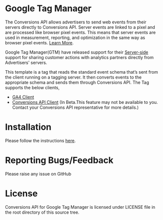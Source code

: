 # Google Tag Manager

The Conversions API allows advertisers to send web events from their servers directly to Conversions API. Server events are linked to a pixel and are processed like browser pixel events. This means that server events are used in measurement, reporting, and optimization in the same way as browser pixel events. [Learn More](https://developers.facebook.com/docs/marketing-api/conversions-api).

Google Tag Manager(GTM) have released support for their [Server-side](https://developers.google.com/tag-manager/serverside/) support for sharing customer actions with analytics partners directly from Advertisers' servers.

This template is a tag that reads the standard event schema that’s sent from the client running on a tagging server. It then converts events to the appropriate schema and sends them through Conversions API. The Tag supports the below clients,

* [GA4 Client](https://developers.google.com/tag-manager/serverside/send-data#server-side_client_configuration)
* [Conversions API Client](https://github.com/facebookincubator/ConversionsAPI-Client-for-GoogleTagManager) (In Beta.This feature may not be available to you. Contact your Conversions API representative for more details.)

# Installation

Please follow the instructions [here](https://www.facebook.com/business/help/702509907046774).

# Reporting Bugs/Feedback

Please raise any issue on GitHub

# License

Conversions API for Google Tag Manager is licensed under LICENSE file in the root directory of this source tree.
